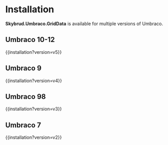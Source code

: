 # Installation

**Skybrud.Umbraco.GridData** is available for multiple versions of Umbraco.

## Umbraco 10-12

{{installation?version=v5}}

## Umbraco 9

{{installation?version=v4}}

## Umbraco 98

{{installation?version=v3}}

## Umbraco 7

{{installation?version=v2}}